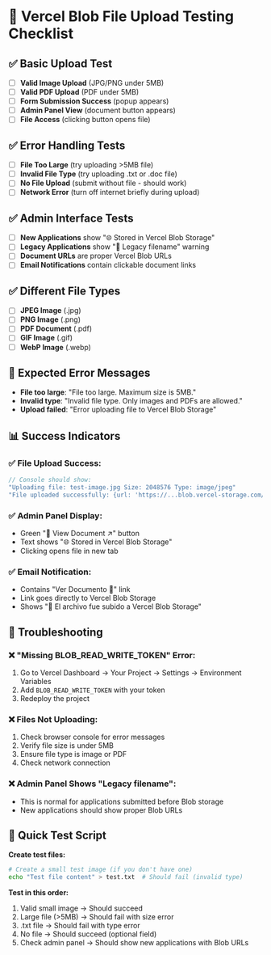 # 🧪 Vercel Blob File Upload Testing Checklist

## ✅ Basic Upload Test
- [ ] **Valid Image Upload** (JPG/PNG under 5MB)
- [ ] **Valid PDF Upload** (PDF under 5MB)  
- [ ] **Form Submission Success** (popup appears)
- [ ] **Admin Panel View** (document button appears)
- [ ] **File Access** (clicking button opens file)

## ✅ Error Handling Tests
- [ ] **File Too Large** (try uploading >5MB file)
- [ ] **Invalid File Type** (try uploading .txt or .doc file)
- [ ] **No File Upload** (submit without file - should work)
- [ ] **Network Error** (turn off internet briefly during upload)

## ✅ Admin Interface Tests
- [ ] **New Applications** show "🌐 Stored in Vercel Blob Storage"
- [ ] **Legacy Applications** show "📂 Legacy filename" warning
- [ ] **Document URLs** are proper Vercel Blob URLs
- [ ] **Email Notifications** contain clickable document links

## ✅ Different File Types
- [ ] **JPEG Image** (.jpg)
- [ ] **PNG Image** (.png) 
- [ ] **PDF Document** (.pdf)
- [ ] **GIF Image** (.gif)
- [ ] **WebP Image** (.webp)

## 🚨 Expected Error Messages
- **File too large**: "File too large. Maximum size is 5MB."
- **Invalid type**: "Invalid file type. Only images and PDFs are allowed."
- **Upload failed**: "Error uploading file to Vercel Blob Storage"

## 📊 Success Indicators

### ✅ File Upload Success:
```javascript
// Console should show:
"Uploading file: test-image.jpg Size: 2048576 Type: image/jpeg"
"File uploaded successfully: {url: 'https://...blob.vercel-storage.com/...'}"
```

### ✅ Admin Panel Display:
- Green "📄 View Document ↗" button
- Text shows "🌐 Stored in Vercel Blob Storage"
- Clicking opens file in new tab

### ✅ Email Notification:
- Contains "Ver Documento 📄" link
- Link goes directly to Vercel Blob Storage
- Shows "📁 El archivo fue subido a Vercel Blob Storage"

## 🔧 Troubleshooting

### ❌ "Missing BLOB_READ_WRITE_TOKEN" Error:
1. Go to Vercel Dashboard → Your Project → Settings → Environment Variables
2. Add `BLOB_READ_WRITE_TOKEN` with your token
3. Redeploy the project

### ❌ Files Not Uploading:
1. Check browser console for error messages
2. Verify file size is under 5MB
3. Ensure file type is image or PDF
4. Check network connection

### ❌ Admin Panel Shows "Legacy filename":
- This is normal for applications submitted before Blob storage
- New applications should show proper Blob URLs

## 🎯 Quick Test Script

**Create test files:**
```bash
# Create a small test image (if you don't have one)
echo "Test file content" > test.txt  # Should fail (invalid type)
```

**Test in this order:**
1. Valid small image → Should succeed
2. Large file (>5MB) → Should fail with size error  
3. .txt file → Should fail with type error
4. No file → Should succeed (optional field)
5. Check admin panel → Should show new applications with Blob URLs